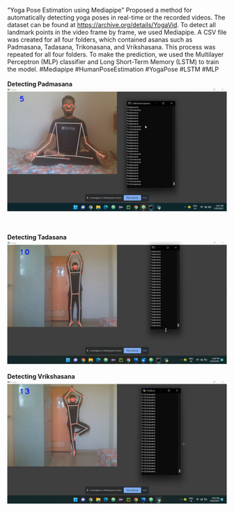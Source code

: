 "Yoga Pose Estimation using Mediapipe" 
Proposed a method for automatically detecting yoga poses in real-time or the recorded videos. 
The dataset can be found at https://archive.org/details/YogaVid. 
To detect all landmark points in the video frame by frame, we used Mediapipe. 
A CSV file was created for all four folders, which contained asanas such as Padmasana, Tadasana, Trikonasana, and Vrikshasana. 
This process was repeated for all four folders. 
To make the prediction, we used the Multilayer Perceptron (MLP) classifier and Long Short-Term Memory (LSTM) to train the model.
#Mediapipe #HumanPoseEstimation #YogaPose #LSTM #MLP
</br>
</br>
<b>Detecting Padmasana</b>
<img src="images/Screenshot (21).png">

</br>
</br>
<b>Detecting Tadasana</b>
<img src="images/Screenshot (19).png">

</br>
</br>
<b>Detecting Vrikshasana</b>
<img src="images/Screenshot (20).png">
